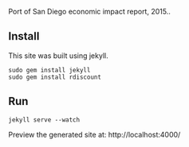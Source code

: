 Port of San Diego economic impact report, 2015..

Install
-------

This site was built using jekyll.

    sudo gem install jekyll
    sudo gem install rdiscount

Run
---

    jekyll serve --watch

Preview the generated site at: http://localhost:4000/

